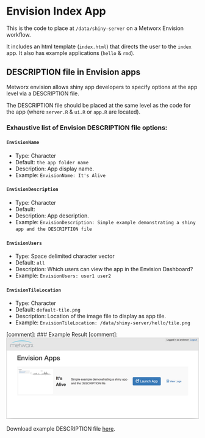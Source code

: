 # Envision Index App
This is the code to place at `/data/shiny-server` on a Metworx Envision workflow.

It includes an html template (`index.html`) that directs the user to the `index` app. It also has example applications (`hello` & `rmd`).

[](#description-file-in-envision)
## DESCRIPTION file in Envision apps

Metworx envision allows shiny app developers to specify options at the app level via a DESCRIPTION file.

The DESCRIPTION file should be placed at the same level as the code for the app (where `server.R` & `ui.R` or `app.R` are located).

### Exhaustive list of Envision DESCRIPTION file options:

#### `EnvisionName`
  * Type: Character
  * Default: `the app folder name`
  * Description: App display name.
  * Example: `EnvisionName: It's Alive`

#### `EnvisionDescription`
  * Type: Character
  * Default: ` `
  * Description: App description.
  * Example: `EnvisionDescription: Simple example demonstrating a shiny app and the DESCRIPTION file`

#### `EnvisionUsers`
  * Type: Space delimited character vector
  * Default: `all`
  * Description: Which users can view the app in the Envision Dashboard?
  * Example: `EnvisionUsers: user1 user2`

#### `EnvisionTileLocation`
  * Type: Character
  * Default: `default-tile.png`
  * Description: Location of the image file to display as app tile.
  * Example: `EnvisionTileLocation: /data/shiny-server/hello/tile.png`

[comment]: ### Example Result
[comment]: ![Example](https://raw.githubusercontent.com/metrumresearchgroup/envision-index/master/img/DESCRIPTION-example.png)

Download example DESCRIPTION file [here](https://raw.githubusercontent.com/metrumresearchgroup/envision-index/master/hello/DESCRIPTION).
  